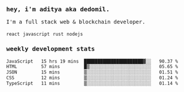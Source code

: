 <samp>
    <h3>hey, i'm aditya aka dedomil.</h3>
    I'm a full stack web & blockchain developer. 
    <br />
    <br />
    <code>react</code> <code>javascript</code> <code>rust</code> <code>nodejs</code>
    <h3>weekly development stats</h3>
    <!--START_SECTION:waka-->

```txt
JavaScript   15 hrs 19 mins  ██████████████████████▓░░   90.37 %
HTML         57 mins         █▒░░░░░░░░░░░░░░░░░░░░░░░   05.65 %
JSON         15 mins         ▒░░░░░░░░░░░░░░░░░░░░░░░░   01.51 %
CSS          12 mins         ▒░░░░░░░░░░░░░░░░░░░░░░░░   01.24 %
TypeScript   11 mins         ▒░░░░░░░░░░░░░░░░░░░░░░░░   01.14 %
```

<!--END_SECTION:waka-->
</samp>
